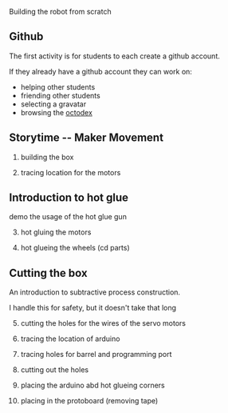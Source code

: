 Building the robot from scratch


## Github 

The first activity is for students to each create a github account.

If they already have a github account they can work on:

* helping other students
* friending other students
* selecting a gravatar
* browsing the [octodex](http://octodex.github.com/)

## Storytime -- Maker Movement 


1. building the box

2. tracing location for the motors 

## Introduction to hot glue

demo the usage of the hot glue gun 

3. hot gluing the motors

4. hot glueing the wheels (cd parts)

## Cutting the box 

An introduction to subtractive process construction.

I handle this for safety, but it doesn't take that long

5. cutting the holes for the wires of the servo motors

6. tracing the location of arduino

7. tracing holes for barrel and programming port

8. cutting out the holes

9. placing the arduino abd hot glueing corners 

10. placing in the protoboard (removing tape)




